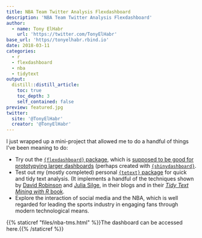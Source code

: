 ```yaml
---
title: NBA Team Twitter Analysis Flexdashboard
description: 'NBA Team Twitter Analysis Flexdashboard'
author:
  - name: Tony ElHabr
    url: 'https://twitter.com/TonyElHabr'
base_url: 'https//tonyelhabr.rbind.io'
date: 2018-03-11
categories:
  - r
  - flexdashboard
  - nba
  - tidytext
output: 
  distill::distill_article:
    toc: true
    toc_depth: 3
    self_contained: false
preview: featured.jpg
twitter:
  site: '@TonyElHabr'
  creator: '@TonyElHabr'
---
```


I just wrapped up a mini-project that allowed me to do a handful of
things I've been meaning to do:

-   Try out the [`{flexdashboard}`
    package](https://rmarkdown.rstudio.com/flexdashboard/), which is
    [supposed to be good for prototypying larger
    dashboards](/post/using-flexdashboard) (perhaps created with
    [`{shinydashboard}`](https://rstudio.github.io/shinydashboard/).
-   Test out my (mostly completed) personal [`{tetext}`
    package](https://github.com/tonyelhabr/tetext) for quick and tidy
    text analysis. (It implements a handful of the techniques shown by
    [David Robinson](http://varianceexplained.org/) and [Julia
    Silge](https://juliasilge.com/blog/), in their blogs and in their
    [*Tidy Text Mining with R* book](https://www.tidytextmining.com/).
-   Explore the interaction of social media and the NBA, which is well
    regarded for leading the sports industry in engaging fans through
    modern technological means.

{{% staticref "files/nba-tms.html" %}}The dashboard can be accessed here.{{% /staticref %}}
